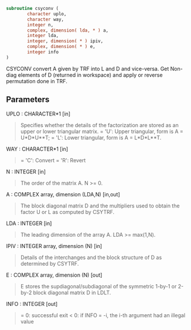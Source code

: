 ```fortran
subroutine csyconv (
        character uplo,
        character way,
        integer n,
        complex, dimension( lda, * ) a,
        integer lda,
        integer, dimension( * ) ipiv,
        complex, dimension( * ) e,
        integer info
)
```

CSYCONV convert A given by TRF into L and D and vice-versa.
Get Non-diag elements of D (returned in workspace) and
apply or reverse permutation done in TRF.

## Parameters
UPLO : CHARACTER\*1 [in]
> Specifies whether the details of the factorization are stored
> as an upper or lower triangular matrix.
> = 'U':  Upper triangular, form is A = U\*D\*U\*\*T;
> = 'L':  Lower triangular, form is A = L\*D\*L\*\*T.

WAY : CHARACTER\*1 [in]
> = 'C': Convert
> = 'R': Revert

N : INTEGER [in]
> The order of the matrix A.  N >= 0.

A : COMPLEX array, dimension (LDA,N) [in,out]
> The block diagonal matrix D and the multipliers used to
> obtain the factor U or L as computed by CSYTRF.

LDA : INTEGER [in]
> The leading dimension of the array A.  LDA >= max(1,N).

IPIV : INTEGER array, dimension (N) [in]
> Details of the interchanges and the block structure of D
> as determined by CSYTRF.

E : COMPLEX array, dimension (N) [out]
> E stores the supdiagonal/subdiagonal of the symmetric 1-by-1
> or 2-by-2 block diagonal matrix D in LDLT.

INFO : INTEGER [out]
> = 0:  successful exit
> < 0:  if INFO = -i, the i-th argument had an illegal value
